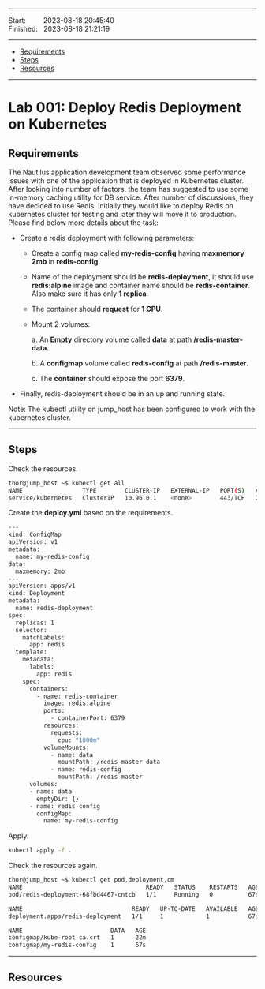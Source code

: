 
------------------------------

Start: &nbsp;&nbsp;&nbsp;&nbsp;&nbsp;&nbsp;&nbsp;&nbsp;2023-08-18 20:45:40  
Finished: &nbsp;&nbsp;2023-08-18 21:21:19

------------------------------

- [Requirements](#requirements)
- [Steps](#steps)
- [Resources](#resources)

------------------------------

# Lab 001: Deploy Redis Deployment on Kubernetes

## Requirements

The Nautilus application development team observed some performance issues with one of the application that is deployed in Kubernetes cluster. After looking into number of factors, the team has suggested to use some in-memory caching utility for DB service. After number of discussions, they have decided to use Redis. Initially they would like to deploy Redis on kubernetes cluster for testing and later they will move it to production. Please find below more details about the task:

- Create a redis deployment with following parameters:

    - Create a config map called **my-redis-config** having **maxmemory** **2mb** in **redis-config**.

    - Name of the deployment should be **redis-deployment**, it should use
    **redis:alpine** image and container name should be **redis-container**. Also make sure it has only **1 replica**.

    - The container should **request** for **1 CPU**.

    - Mount 2 volumes:

        a. An **Empty** directory volume called **data** at path **/redis-master-data**.

        b. A **configmap** volume called **redis-config** at path **/redis-master**.

        c. The **container** should expose the port **6379**.

- Finally, redis-deployment should be in an up and running state.

Note: The kubectl utility on jump_host has been configured to work with the kubernetes cluster.

------------------------------

## Steps

Check the resources.

```bash
thor@jump_host ~$ kubectl get all
NAME                 TYPE        CLUSTER-IP   EXTERNAL-IP   PORT(S)   AGE
service/kubernetes   ClusterIP   10.96.0.1    <none>        443/TCP   21m 
```

Create the **deploy.yml** based on the requirements.

```bash
---
kind: ConfigMap
apiVersion: v1
metadata:
  name: my-redis-config
data:
  maxmemory: 2mb
---
apiVersion: apps/v1
kind: Deployment
metadata:
  name: redis-deployment
spec:
  replicas: 1
  selector:
    matchLabels:
      app: redis
  template:
    metadata:
      labels:
        app: redis
    spec:
      containers:
        - name: redis-container
          image: redis:alpine
          ports:
            - containerPort: 6379
          resources:
            requests:
              cpu: "1000m"
          volumeMounts:
            - name: data
              mountPath: /redis-master-data
            - name: redis-config
              mountPath: /redis-master
      volumes:
      - name: data
        emptyDir: {}
      - name: redis-config
        configMap:
          name: my-redis-config 
```

Apply. 

```bash
kubectl apply -f .
```

Check the resources again. 

```bash
thor@jump_host ~$ kubectl get pod,deployment,cm
NAME                                   READY   STATUS    RESTARTS   AGE
pod/redis-deployment-68fbd4467-cntcb   1/1     Running   0          67s

NAME                               READY   UP-TO-DATE   AVAILABLE   AGE
deployment.apps/redis-deployment   1/1     1            1           67s

NAME                         DATA   AGE
configmap/kube-root-ca.crt   1      22m
configmap/my-redis-config    1      67s 
```



------------------------------

## Resources